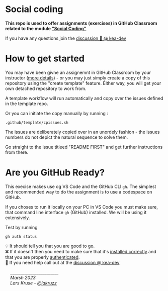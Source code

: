 # Social coding

**This repo is used to offer assignments (exercises) in GitHub Classroom related to the module ["Social Coding"](https://docs.kea.dev/posts/social-coding/)**

If you have any questions join the [discussion 💬 @ kea-dev](https://github.com/orgs/kea-dev/discussions)

# How to get started

You may have been givne an assignemnt in GitHub Classroom by your instructor ([more details](https://docs.kea.dev/posts/github-classroom/)) - or you may just simply create a copy of this repository using the "create template" feature. Either way, you will get your own detached repository to work from.

A template workflow will run automatically and copy over the issues defined in the template repo. 

Or you can initiate the copy manually by running :

```
.github/template/cpissues.sh
```

The issues are deliberately copied over in an unordely fashion - the issues numbers do not depict the natural sequence to solve them. 

Go straight to the issue titleed "README FIRST" and get further instructions from there.


# Are you GitHub Ready?

This execise makes use og VS Code and the GitHub CLI `gh`. The simplest and recommended way to do the assignment is to use a codespace on GitHub.

If you choses to run it locally on your PC in VS Code you must make sure, that command line interface `gh` (GitHub) installed. We will be using it extensively. 

Test by running

```
gh auth status
```

💡 It should tell you that you are good to go.<br/>
❌ If it doesn't then you need to make sure that it's [installed correctly](https://cli.github.com/manual/installation) and that you are properly [authenticated](https://cli.github.com/manual/gh_auth_login).<br/>
💬 If you need help call out at the [discussion @ kea-dev](https://github.com/orgs/kea-dev/discussions)

&nbsp;&nbsp;&nbsp;&nbsp;________________________<br/>
&nbsp;&nbsp;&nbsp;&nbsp;_Marsh 2023_<br/>
&nbsp;&nbsp;&nbsp;&nbsp;_Lars Kruse - [@lakruzz](https://github.com/lakruzz)_

